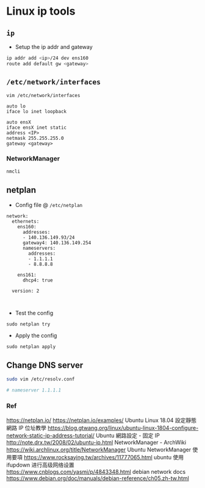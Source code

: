# Linux ip tools

## `ip`

* Setup the ip addr and gateway

```bash linenums="1"
ip addr add <ip>/24 dev ens160
route add default gw <gateway>
```

## `/etc/network/interfaces`

```
vim /etc/network/interfaces

auto lo
iface lo inet loopback

auto ensX
iface ensX inet static
address <IP>
netmask 255.255.255.0
gateway <gateway>
```

### NetworkManager

```
nmcli
```

## netplan

* Config file @ `/etc/netplan`

```
network:
  ethernets:
    ens160:
      addresses:
      - 140.136.149.93/24
      gateway4: 140.136.149.254
      nameservers:
        addresses:
        - 1.1.1.1
        - 8.8.8.8

    ens161:
      dhcp4: true

  version: 2



```

* Test the config

```
sudo netplan try
```

* Apply the config

```
sudo netplan apply
```

## Change DNS server

```bash linenums="1"
sudo vim /etc/resolv.conf

# nameserver 1.1.1.1
```

### Ref
<https://netplan.io/>
<https://netplan.io/examples/>
Ubuntu Linux 18.04 設定靜態網路 IP 位址教學
<https://blog.gtwang.org/linux/ubuntu-linux-1804-configure-network-static-ip-address-tutorial/>
Ubuntu 網路設定 - 固定 IP
<http://note.drx.tw/2008/02/ubuntu-ip.html>
NetworkManager - ArchWiki
<https://wiki.archlinux.org/title/NetworkManager>
Ubuntu NetworkManager 使用要項
<https://www.rocksaying.tw/archives/11777065.html>
ubuntu 使用ifupdown 进行高级网络设置
<https://www.cnblogs.com/yasmi/p/4843348.html>
debian network docs
<https://www.debian.org/doc/manuals/debian-reference/ch05.zh-tw.html>